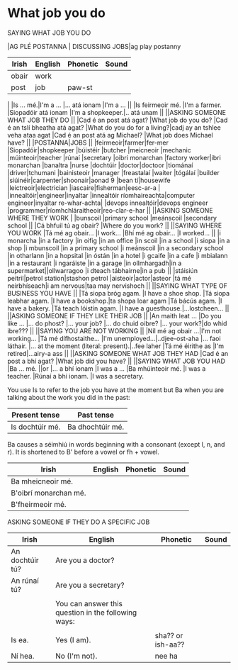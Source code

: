 # What job you do

SAYING WHAT JOB YOU DO

|AG PLÉ POSTANNA | DISCUSSING JOBS|ag play postanny

|Irish|English|Phonetic|Sound|
|------|-------|--------|-----|
|obair|work
|post|job|paw-st
|
|Is ... mé.|I'm a ...
|... atá ionam |I'm a ...
||
|Is feirmeoir mé. |I'm a farmer.
|Siopadóir atá ionam |I'm a shopkeeper.|.. atá unam
||
||ASKING SOMEONE WHAT JOB THEY DO
||
|Cad é an post atá agat? |What job do you do?
|Cad é an tslí bheatha atá agat? |What do you do for a living?|cadj ay an tshlee veha ataa agat
|Cad é an post atá ag Michael? |What job does Michael have?
||
|POSTANNA|JOBS
||
|feirmeoir|farmer|fer-mer
|Siopadóir|shopkeeper
|búistéir	|butcher
|meicneoir	|mechanic
|múinteoir|teacher
|rúnaí	|secretary
|oibrí monarchan	|factory worker|ibri monarchan
|banaltra	|nurse
|dochtúir	|doctor|doctoor
|tiománaí	|driver|tchumani
|bainisteoir	|manager
|freastalaí	|waiter
|tógálaí	|builder
|siúinéir|carpenter|shoonair|aonad 9
|bean tí|housewife
|leictreoir|electrician
|iascaire|fisherman|eesc-ar-a
|
|innealtóir|engineer|inyaltar
|innealtóir ríomhaireachta|computer engineer|inyaltar re-whar-achta|
|devops innealtóir|devops engineer
|programmer|ríomhchláraitheoir|reo-clar-e-har
||
||ASKING SOMEONE WHERE THEY WORK
|
|bunscoil |primary school
|meánscoil |secondary school
||
|Cá bhfuil tú ag obair? |Where do you work?
||
||SAYING WHERE YOU WORK
|Tá mé ag obair... |I work...
|Bhí mé ag obair... |I worked...
||
|i monarcha |in a factory
|in oifig |in an office
|in scoil |in a school
|i siopa |in a shop
|i mbunscoil |in a primary school
|i meánscoil |in a secondary school
|in otharlann |in a hopsital
|in óstán |in a hotel
|i gcaife |in a cafe
|i mbialann |in a restaurant
|i ngaráiste |in a garage
|in ollmhargadh|in a supermarket||ollwarragoo
|i dteach tábhairne|in a pub
||
|stáisiún peitril|petrol station|stashon petrol
|aisteoir|actor|asteor
|tá mé neirbhíseach|i am nervous|taa may nervishoch
||
||SAYING WHAT TYPE OF BUSINESS YOU HAVE
||
|Tá siopa bróg agam. |I have a shoe shop.
|Tá siopa leabhar agam. |I have a bookshop.|ta shopa loar agam
|Tá bácús agam. |I have a bakery.
|Tá teach lóistín agam. |I have a guesthouse.|...lostcheen...
||
||ASKING SOMEONE IF THEY LIKE THEIR JOB
||
|An maith leat ... |Do you like ...
|... do phost? |... your job?
|... do chuid oibre? |... your work?|do whid ibre???
||
||SAYING YOU ARE NOT WORKING
||
|Níl mé ag obair ...|I'm not working...
|Tá mé dífhostaithe... |I'm unemployed...|..djee-ost-aha
|... faoi láthair. |... at the moment (literal: present).|..fee laher
|Tá mé éirithe as |I'm retired|...airy-a ass
||
||ASKING SOMEONE WHAT JOB THEY HAD
|Cad é an post a bhí agat? |What job did you have?
||
||SAYING WHAT JOB YOU HAD
|Ba ... mé.
||or
|... a bhí ionam |I was a ...
|Ba mhúinteoir mé. |I was a teacher.
|Rúnaí a bhí ionam. |I was a secretary.


You use Is to refer to the job you have at the moment but Ba when you are talking about the work you did in the past:

|Present tense|	Past tense
|------|-------
|Is dochtúir mé.	|Ba dhochtúir mé.

Ba causes a séimhiú in words beginning with a consonant (except l, n, and r). It is shortened to B' before a vowel or fh + vowel.


|Irish|English|Phonetic|Sound|
|------|-------|--------|-----|
|Ba mheicneoir mé.	
|B'oibrí monarchan mé.	
|B'fheirmeoir mé.	


ASKING SOMEONE IF THEY DO A SPECIFIC JOB

|Irish|English|Phonetic|Sound|
|------|-------|--------|-----|
|An dochtúir tú? |Are you a doctor?
|An rúnaí tú? |Are you a secretary?
||
||You can answer this question in the following ways:
||
|Is ea. |Yes (I am).|sha?? or ish-aa??
|Ní hea. |No (I'm not).|nee ha